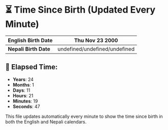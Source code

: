 # ⏳ Time Since Birth (Updated Every Minute)

| **English Birth Date** | Thu Nov 23 2000 |
|------------------------|-------------------------------------|
| **Nepali Birth Date**  | undefined/undefined/undefined                  |

## 📅 Elapsed Time:

- **Years**: 24
- **Months**: 1
- **Days**: 11
- **Hours**: 21
- **Minutes**: 19
- **Seconds**: 47

This file updates automatically every minute to show the time since birth in both the English and Nepali calendars.